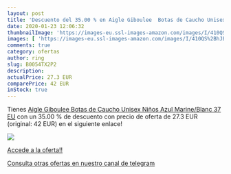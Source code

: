 ```yaml
---
layout: post
title: 'Descuento del 35.00 % en Aigle Giboulee  Botas de Caucho Unisex N'
date: 2020-01-23 12:06:32
thumbnailImage: 'https://images-eu.ssl-images-amazon.com/images/I/410QS%2BhJEhL._SL200_.jpg'
images: [ 'https://images-eu.ssl-images-amazon.com/images/I/410QS%2BhJEhL._SL200_.jpg' ]
comments: true
category: ofertas
author: ring
slug: B0054TX2P2
description:
actualPrice: 27.3 EUR
comparePrice: 42 EUR
inStock: true
---
```


Tienes [Aigle Giboulee  Botas de Caucho Unisex Niños  Azul  Marine/Blanc   37 EU](https://www.amazon.com/dp/B0054TX2P2/?tag=redken08-20) con un 35.00 % de descuento con precio de oferta de 27.3 EUR (original: 42 EUR) en el siguiente enlace!

[![](https://images-eu.ssl-images-amazon.com/images/I/410QS%2BhJEhL._SL200_.jpg)](https://www.amazon.com/dp/B0054TX2P2/?tag=redken08-20)

[Accede a la oferta!!](https://www.amazon.com/dp/B0054TX2P2/?tag=redken08-20)

[Consulta otras ofertas en nuestro canal de telegram](https://t.me/s/ofertas25)
